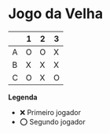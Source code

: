# Jogo da Velha

|   | 1 | 2 | 3 |
|---|---|---|---|
| A | O | O | X |
| B | X | X | X |
| C | O | X | O |

**Legenda**

- ❌ Primeiro jogador 
- ⭕ Segundo jogador